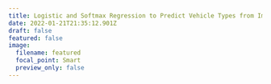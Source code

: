 ```yaml
---
title: Logistic and Softmax Regression to Predict Vehicle Types from Images
date: 2022-01-21T21:35:12.901Z
draft: false
featured: false
image:
  filename: featured
  focal_point: Smart
  preview_only: false
---
```

